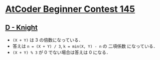 # [AtCoder Beginner Contest 145](https://atcoder.jp/contests/abc145)

## [D - Knight](https://atcoder.jp/contests/abc145/tasks/abc145_d)
- `(X + Y)` は 3 の倍数になっている．
- 答えは `n = (X + Y) / 3`, `k = min(X, Y) - n` の 二項係数 になっている．
- `(X + Y) % 3` が 0 でない場合は答えは 0 になる．
